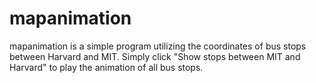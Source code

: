 # mapanimation

mapanimation is a simple program utilizing the coordinates of bus stops between Harvard and MIT. Simply click "Show stops between MIT and Harvard" to play the animation of all bus stops.
